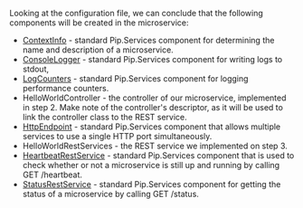 
Looking at the configuration file, we can conclude that the following components will be created in the microservice:

- [ContextInfo](../../toolkit_api/net/components/info/context_info) - standard Pip.Services component for determining the name and description of a microservice.
- [ConsoleLogger](../../toolkit_api/net/components/log/console_logger) - standard Pip.Services component for writing logs to stdout,
- [LogCounters](../../toolkit_api/net/components/count/log_counters) - standard Pip.Services component for logging performance counters.
- HelloWorldController - the controller of our microservice, implemented in step 2. Make note of the controller's descriptor, as it will be used to link the controller class to the REST service.
- [HttpEndpoint](../../toolkit_api/net/rpc/services/http_endpoint) - standard Pip.Services component that allows multiple services to use a single HTTP port simultaneously.
- HelloWorldRestServices - the REST service we implemented on step 3.
- [HeartbeatRestService](../../toolkit_api/net/rpc/services/heartbeat_rest_service) - standard Pip.Services component that is used to check whether or not a microservice is still up and running by calling GET /heartbeat.
- [StatusRestService](../../toolkit_api/net/rpc/services/status_rest_service/) - standard Pip.Services component for getting the status of a microservice by calling GET /status.